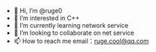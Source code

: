 - 👋 Hi, I’m @ruge0
- 👀 I’m interested in C++
- 🌱 I’m currently learning network service
- 💞️ I’m looking to collaborate on net service
- 📫 How to reach me email：ruge.cool@qq.com

<!---
ruge0/ruge0 is a ✨ special ✨ repository because its `README.md` (this file) appears on your GitHub profile.
You can click the Preview link to take a look at your changes.
--->
